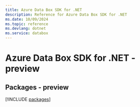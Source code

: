 ```yaml
---
title: Azure Data Box SDK for .NET
description: Reference for Azure Data Box SDK for .NET
ms.date: 10/09/2024
ms.topic: reference
ms.devlang: dotnet
ms.service: databox
---
```

# Azure Data Box SDK for .NET - preview
## Packages - preview
[!INCLUDE [packages](data-box-index.md)]
